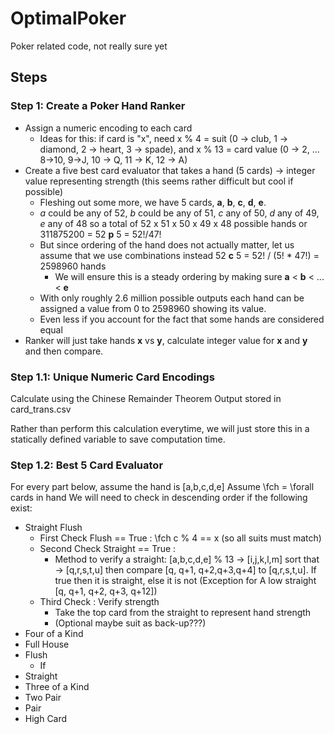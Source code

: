# OptimalPoker
Poker related code, not really sure yet

## Steps

### Step 1: Create a Poker Hand Ranker
- Assign a numeric encoding to each card
    - Ideas for this: if card is "x", need x % 4 = suit (0 -> club, 1 -> diamond, 2 -> heart, 3 -> spade), and x % 13 = card value (0 -> 2, ... 8->10, 9->J, 10 -> Q, 11 -> K, 12 -> A)
- Create a five best card evaluator that takes a hand (5 cards) -> integer value representing strength (this seems rather difficult but cool if possible)
    - Fleshing out some more, we have 5 cards, __a__, __b__, __c__, __d__, __e__. 
    - *a* could be any of 52, *b* could be any of 51, *c* any of 50, *d* any of 49, *e* any of 48 so a total of 52 x 51 x 50 x 49 x 48 possible hands or 311875200 = 52 **p** 5 = 52!/47!
    - But since ordering of the hand does not actually matter, let us assume that we use combinations instead 52 **c** 5 = 52! / (5! * 47!) = 2598960 hands
        - We will ensure this is a steady ordering by making sure __a__ < __b__ < ... < __e__
    - With only roughly 2.6 million possible outputs each hand can be assigned a value from 0 to 2598960 showing its value.
    - Even less if you account for the fact that some hands are considered equal
- Ranker will just take hands **x** vs **y**, calculate integer value for **x** and **y** and then compare.

### Step 1.1: Unique Numeric Card Encodings
Calculate using the Chinese Remainder Theorem
Output stored in card_trans.csv

Rather than perform this calculation everytime, we will just store this in a statically defined variable to save computation time.

### Step 1.2: Best 5 Card Evaluator
For every part below, assume the hand is [a,b,c,d,e]
Assume \fch = \forall cards in hand
We will need to check in descending order if the following exist:
- Straight Flush
    - First Check Flush == True : \fch c % 4 == x (so all suits must match)
    - Second Check Straight == True : 
        - Method to verify a straight: 
        [a,b,c,d,e] % 13 -> [i,j,k,l,m] sort that -> [q,r,s,t,u] then compare [q, q+1, q+2,q+3,q+4] to [q,r,s,t,u]. If true then it is straight, else it is not (Exception for A low straight [q, q+1, q+2, q+3, q+12])
    - Third Check : Verify strength
        - Take the top card from the straight to represent hand strength
        - (Optional maybe suit as back-up???)
- Four of a Kind
- Full House
- Flush
    - If 
- Straight
- Three of a Kind
- Two Pair
- Pair
- High Card